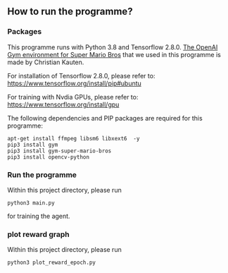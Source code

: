 ## How to run the programme?
### Packages
This programme runs with Python 3.8 and Tensorflow 2.8.0. [The OpenAI Gym environment for Super Mario Bros](https://github.com/Kautenja/gym-super-mario-bros) that we used in this programme is made by Christian Kauten.

For installation of Tensorflow 2.8.0, please refer to:
https://www.tensorflow.org/install/pip#ubuntu

For training with Nvdia GPUs, please refer to:
https://www.tensorflow.org/install/gpu

The following dependencies and PIP packages are required for this programme:
```
apt-get install ffmpeg libsm6 libxext6  -y
pip3 install gym
pip3 install gym-super-mario-bros
pip3 install opencv-python
```

### Run the programme
Within this project directory, please run
```
python3 main.py
```
for training the agent.


### plot reward graph
Within this project directory, please run
```
python3 plot_reward_epoch.py
```
